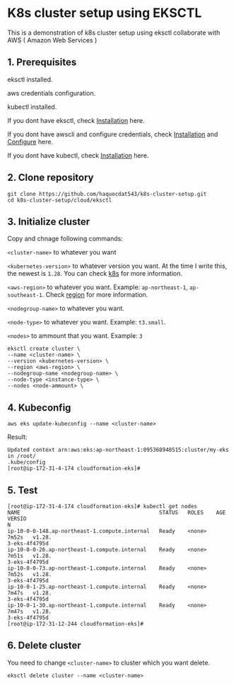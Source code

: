 # K8s cluster setup using EKSCTL
This is a demonstration of k8s cluster setup using eksctl collaborate with AWS ( Amazon Web Services )
## 1. Prerequisites
eksctl installed.

aws credentials configuration.

kubectl installed.

If you dont have eksctl, check [Installation](https://eksctl.io/installation/) here.

If you dont have awscli and configure credentials, check [Installation](https://docs.aws.amazon.com/cli/latest/userguide/getting-started-install.html) and [Configure](https://docs.aws.amazon.com/cli/latest/reference/configure/) here.

If you dont have kubectl, check [Installation](https://kubernetes.io/docs/tasks/tools/install-kubectl-linux/) here.
## 2. Clone repository
```
git clone https://github.com/haquocdat543/k8s-cluster-setup.git
cd k8s-cluster-setup/cloud/eksctl
```
## 3. Initialize cluster
Copy and chnage following commands:

`<cluster-name>` to whatever you want

`<kubernetes-version>` to whatever version you want. At the time I write this, the newest is `1.28`. You can check [k8s](https://kubernetes.io) for more information.

`<aws-region>` to whatever you want. Example: `ap-northeast-1`, `ap-southeast-1`. Check [region](https://docs.aws.amazon.com/AWSEC2/latest/UserGuide/using-regions-availability-zones.html) for more information.

`<nodegroup-name>` to whatever you want.

`<node-type>` to whatever you want. Example: `t3.small`.

`<nodes>` to ammount that you want. Example: `3`
```
eksctl create cluster \
--name <cluster-name> \
--version <kubernetes-version> \
--region <aws-region> \
--nodegroup-name <nodegroup-name> \
--node-type <instance-type> \
--nodes <node-ammount> \
```
## 4. Kubeconfig
```
aws eks update-kubeconfig --name <cluster-name>
```
Result:
```
Updated context arn:aws:eks:ap-northeast-1:095368940515:cluster/my-eks in /root/
.kube/config
[root@ip-172-31-4-174 cloudformation-eks]#
```

## 5. Test
```
[root@ip-172-31-4-174 cloudformation-eks]# kubectl get nodes
NAME                                            STATUS   ROLES    AGE     VERSIO
N
ip-10-0-0-148.ap-northeast-1.compute.internal   Ready    <none>   7m52s   v1.28.
3-eks-4f4795d
ip-10-0-0-26.ap-northeast-1.compute.internal    Ready    <none>   7m51s   v1.28.
3-eks-4f4795d
ip-10-0-0-73.ap-northeast-1.compute.internal    Ready    <none>   7m52s   v1.28.
3-eks-4f4795d
ip-10-0-1-25.ap-northeast-1.compute.internal    Ready    <none>   7m47s   v1.28.
3-eks-4f4795d
ip-10-0-1-30.ap-northeast-1.compute.internal    Ready    <none>   7m47s   v1.28.
3-eks-4f4795d
[root@ip-172-31-12-244 cloudformation-eks]#
```

## 6. Delete cluster
You need to change `<cluster-name>` to cluster which you want delete.
```
eksctl delete cluster --name <cluster-name>
```

